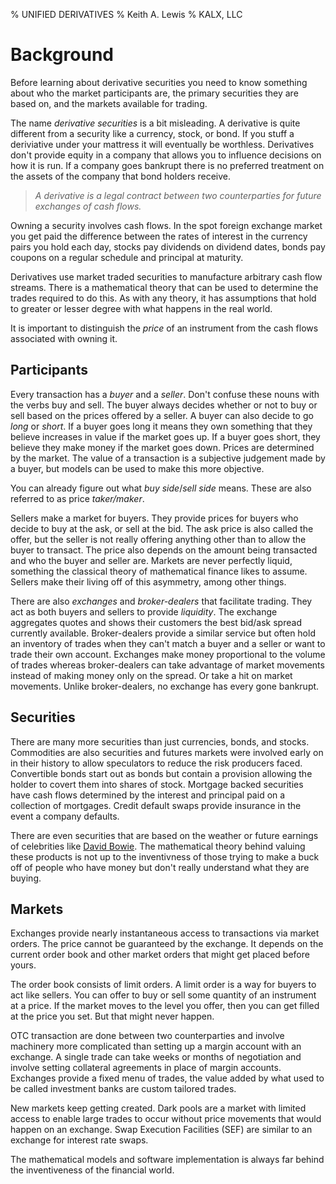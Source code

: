 % UNIFIED DERIVATIVES
% Keith A. Lewis
% KALX, LLC

# Background

Before learning about derivative securities you need to know something
about who the market participants are,
the primary securities they are based on,
and the markets available for trading.

The name _derivative securities_ is a bit misleading. A derivative is
quite different from a security like a currency, stock, or bond. If
you stuff a deriviative under your mattress it will eventually be
worthless.  Derivatives don't provide equity in a company that allows
you to influence decisions on how it is run. If a company goes bankrupt
there is no preferred treatment on the assets of the company that bond
holders receive.

> _A derivative is a legal contract between two counterparties for
> future exchanges of cash flows._

Owning a security involves cash flows. In the spot foreign exchange
market you get paid the difference between the rates of interest in the
currency pairs you hold each day, stocks pay dividends on dividend dates,
bonds pay coupons on a regular schedule and principal at maturity.

Derivatives use market traded securities to manufacture arbitrary cash
flow streams. There is a mathematical theory that can be used to determine
the trades required to do this. As with any theory, it has assumptions
that hold to greater or lesser degree with what happens in the real world.

It is important to distinguish the _price_ of an instrument from the
cash flows associated with owning it.

## Participants

Every transaction has a _buyer_ and a _seller_.  Don't confuse these
nouns with the verbs buy and sell. The buyer always decides whether
or not to buy or sell based on the prices offered by a seller. A buyer
can also decide to go _long_ or _short_. If a buyer goes long it means
they own something that they believe increases in value if the market
goes up. If a buyer goes short, they believe they make money if the
market goes down. Prices are determined by the market. The value of a
transaction is a subjective judgement made by a buyer, but models can
be used to make this more objective.

You can already figure out what _buy side_/_sell side_ means. These are also
referred to as price _taker/maker_.

Sellers make a market for buyers. They provide prices for buyers who
decide to buy at the ask, or sell at the bid. The ask price is also
called the offer, but the seller is not really offering anything other
than to allow the buyer to transact. The price also depends on the
amount being transacted and who the buyer and seller are. Markets are
never perfectly liquid, something the classical theory of mathematical
finance likes to assume. Sellers make their living off of this asymmetry,
among other things.

There are also _exchanges_ and _broker-dealers_ that facilitate
trading. They act as both buyers and sellers to provide _liquidity_.
The exchange aggregates quotes and shows their customers the best
bid/ask spread currently available. Broker-dealers provide a similar
service but often hold an inventory of trades when they can't match a
buyer and a seller or want to trade their own account. Exchanges make
money proportional to the volume of trades whereas broker-dealers
can take advantage of market movements instead of making money only on
the spread. Or take a hit on market movements. Unlike broker-dealers,
no exchange has every gone bankrupt.

## Securities

There are many more securities than just currencies, bonds, and stocks.
Commodities are also securities and futures markets were involved early on
in their history to allow speculators to reduce the risk producers faced.
Convertible bonds start out as bonds but contain a provision allowing the
holder to covert them into shares of stock.  Mortgage backed securities
have cash flows determined by the interest and principal paid on a
collection of mortgages. Credit default swaps provide insurance in the
event a company defaults.

There are even securities that are based on the weather or future earnings
of celebrities like
[David Bowie](view-source:http://en.wikipedia.org/wiki/Celebrity_bond#Bowie_Bonds).
The mathematical theory behind valuing
these products is not up to the inventivness of those trying to make a
buck off of people who have money but don't really understand what they
are buying.

<!--|

### Currencies

### Stocks
Stocks are called equity because they entail partial ownership in a
company. Owning stock gives you some say in how the company is run.

### Bonds
Bonds
are called debt because the company issuing the bond is on the hook
to pay it back. If a company defaults, the bond holders are first in
line and the stock holders get what is left over. Bonds are also called
fixed-income instruments since they usually pay a fixed coupon. This is
not the only example of historical terminology being a hindrance to a
unified understanding of financial products.
## Cash Flows

Owning a security involves cash flows.

Exchanging currencies involves the _roll_, the difference between the
interest rates. If another country has a higher interest rate you can
exchange your currency and get paid that rate less your rate. If exchange
rates stay constant, you could convert back and make the difference
over that period of time. But exchange rates change.

Stocks pay dividends. Usually. Some tech stocks pay no dividends because
investors believe their price will grow 

Bonds pay coupons
and principal,

Mortgages can't be shorted and pay interest and potentially early
principal. Commodities require storage costs.

Primary securities can be bundled, or repackaged into mutual funds,
mortgage-backed securities, exchange traded funds, special purpose
vehicles and an assortment of other securities. Often the purpose is to
take advantage of tax, accounting, or regulatory considerations. Something
we will assiduously avoid considering, as does most of the mathematical
finance literature, even though these are a very important component of
the financial world.

## Derivatives

A derivative security is a contract between a buyer and a seller for a
sequence of exchanges of other securities. The most common are futures,
forwards, and options. The following chapters will show in detail how
these are the building blocks of all derivative securities. One example
are swaps. They are just a portfolio of forward contracts.

|-->

## Markets

Exchanges provide nearly instantaneous access to transactions via market
orders. The price cannot be guaranteed by the exchange. It depends on
the current order book and other market orders that might get placed
before yours.

The order book consists of limit orders. A limit order is a way for
buyers to act like sellers. You can offer to buy or sell some quantity
of an instrument at a price.  If the market moves to the level you offer,
then you can get filled at the price you set. But that might never happen.

OTC transaction are done between two counterparties and involve machinery
more complicated than setting up a margin account with an exchange. A
single trade can take weeks or months of negotiation and involve setting
collateral agreements in place of margin accounts. Exchanges provide a
fixed menu of trades, the value added by what used to be called investment
banks are custom tailored trades.

New markets keep getting created.
Dark pools are a market with limited access to enable large trades
to occur without price movements that would happen on an exchange.
Swap Execution Facilities (SEF) are similar to an exchange
for interest rate swaps. 

The mathematical models and software implementation is always far behind
the inventiveness of the financial world.
